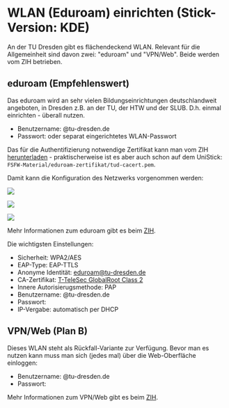 # WLAN (Eduroam) einrichten (Stick-Version: KDE)

An der TU Dresden gibt es flächendeckend WLAN. Relevant für die Allgemeinheit sind davon zwei:
"eduroam" und "VPN/Web". Beide werden vom ZIH betrieben.


## eduroam (Empfehlenswert)
Das eduroam wird an sehr vielen Bildungseinrichtungen deutschlandweit angeboten, in Dresden
z.B. an der TU, der HTW und der SLUB. D.h. einmal einrichten - überall nutzen.

- Benutzername:  <ZIH-Login>@tu-dresden.de
- Passwort: <ZIH-Passwort> oder separat eingerichtetes WLAN-Passwort

Das für die Authentifizierung notwendige Zertifikat kann man vom ZIH
[herunterladen](https://tu-dresden.de/zih/dienste/ressourcen/dateien/rootcert.crt) - praktischerweise
ist es aber auch schon auf dem UniStick: `FSFW-Material/eduroam-zertifikat/tud-cacert.pem`.

Damit kann die Konfiguration des Netzwerks vorgenommen werden:

![ ](wlan_config1.png)

![ ](wlan_config2.png)

![ ](wlan_config3.png)


Mehr Informationen zum eduroam gibt es beim [ZIH](https://tu-dresden.de/zih/dienste/service-katalog/arbeitsumgebung/zugang_datennetz/index/#section-1-1).


Die wichtigsten Einstellungen:


- Sicherheit:  WPA2/AES
- EAP-Type: EAP-TTLS
- Anonyme Identität: eduroam@tu-dresden.de
- CA-Zertifikat: [T-TeleSec GlobalRoot Class 2](https://tu-dresden.de/zih/dienste/ressourcen/dateien/rootcert.crt)
- Innere Autorisierugsmethode: PAP
- Benutzername: <ZIH-Login>@tu-dresden.de
- Passwort: <ZIH-WLAN-Passwort>
- IP-Vergabe: automatisch per DHCP



## VPN/Web (Plan B)

Dieses WLAN steht als Rückfall-Variante zur Verfügung.
Bevor man es nutzen kann muss man sich (jedes mal) über die Web-Oberfläche einloggen:

- Benutzername:  <ZIH-Login>@tu-dresden.de
- Passwort: <ZIH-Passwort>

Mehr Informationen zum VPN/Web gibt es beim [ZIH](https://tu-dresden.de/zih/dienste/service-katalog/arbeitsumgebung/zugang_datennetz/index/#section-2).
